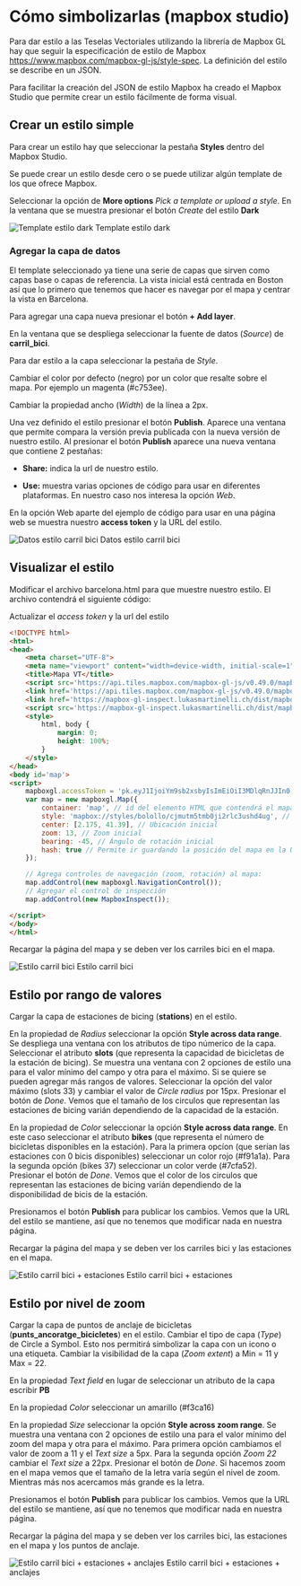 # Cómo simbolizarlas (mapbox studio)

Para dar estilo a las Teselas Vectoriales utilizando la librería de Mapbox GL hay que seguir la especificación de estilo de Mapbox <https://www.mapbox.com/mapbox-gl-js/style-spec>. La definición del estilo se describe en un JSON.

Para facilitar la creación del JSON de estilo Mapbox ha creado el Mapbox Studio que permite crear un estilo fácilmente de forma visual.

## Crear un estilo simple

Para crear un estilo hay que seleccionar la pestaña **Styles** dentro del Mapbox Studio.

Se puede crear un estilo desde cero o se puede utilizar algún template de los que ofrece Mapbox.

Seleccionar la opción de **More options** *Pick a template or upload a style*. En la ventana que se muestra presionar el botón *Create* del estilo **Dark**

![Template estilo dark](img/dark_mapbox.png)
Template estilo dark

### Agregar la capa de datos

El template seleccionado ya tiene una serie de capas que sirven como capas base o capas de referencia. La vista inicial está centrada en Boston así que lo primero que tenemos que hacer es navegar por el mapa y centrar la vista en Barcelona.

Para agregar una capa nueva presionar el botón **+ Add layer**.

En la ventana que se despliega seleccionar la fuente de datos (*Source*) de **carril_bici**.

Para dar estilo a la capa seleccionar la pestaña de *Style*.

Cambiar el color por defecto (negro) por un color que resalte sobre el mapa. Por ejemplo un magenta (#c753ee).

Cambiar la propiedad ancho (*Width*) de la línea a 2px.

Una vez definido el estilo presionar el botón **Publish**. Aparece una ventana que permite compara la versión previa publicada con la nueva versión de nuestro estilo. Al presionar el botón **Publish** aparece una nueva ventana que contiene 2 pestañas:

* **Share:** indica la url de nuestro estilo.

* **Use:** muestra varias opciones de código para usar en diferentes plataformas. En nuestro caso nos interesa la opción *Web*.

En la opción Web aparte del ejemplo de código para usar en una página web se muestra nuestro **access token** y la URL del estilo.

![Datos estilo carril bici](img/estilo_carril.png)
Datos estilo carril bici

## Visualizar el estilo

Modificar el archivo barcelona.html para que muestre nuestro estilo. El archivo contendrá el siguiente código:

Actualizar el *access token* y la url del estilo

```html hl_lines="20 23"
<!DOCTYPE html>
<html>
<head>
    <meta charset="UTF-8">
    <meta name="viewport" content="width=device-width, initial-scale=1">
    <title>Mapa VT</title>
    <script src='https://api.tiles.mapbox.com/mapbox-gl-js/v0.49.0/mapbox-gl.js'></script>
    <link href='https://api.tiles.mapbox.com/mapbox-gl-js/v0.49.0/mapbox-gl.css' rel='stylesheet' />
    <link href='https://mapbox-gl-inspect.lukasmartinelli.ch/dist/mapbox-gl-inspect.css' rel='stylesheet' />
    <script src='https://mapbox-gl-inspect.lukasmartinelli.ch/dist/mapbox-gl-inspect.min.js'></script>
    <style>
        html, body {
            margin: 0;
            height: 100%;
        }
    </style>
</head>
<body id='map'>
<script>
    mapboxgl.accessToken = 'pk.eyJ1IjoiYm9sb2xsbyIsImEiOiI3MDlqRnJJIn0.m-zCTI_UaEOCiCakGUDwcw';
    var map = new mapboxgl.Map({
        container: 'map', // id del elemento HTML que contendrá el mapa
        style: 'mapbox://styles/bolollo/cjmutm5tmb0ji2rlc3ushd4ug', // Ubicación del estilo
        center: [2.175, 41.39], // Ubicación inicial
        zoom: 13, // Zoom inicial
        bearing: -45, // Ángulo de rotación inicial
        hash: true // Permite ir guardando la posición del mapa en la URL
    });

    // Agrega controles de navegación (zoom, rotación) al mapa:
    map.addControl(new mapboxgl.NavigationControl());
    // Agregar el control de inspección
    map.addControl(new MapboxInspect());

</script>
</body>
</html>
```

Recargar la página del mapa y se deben ver los carriles bici en el mapa.

![Estilo carril bici](img/bcn_carril_bici.png)
Estilo carril bici

## Estilo por rango de valores

Cargar la capa de estaciones de bicing (**stations**) en el estilo.

En la propiedad de *Radius* seleccionar la opción **Style across data range**. Se despliega una ventana con los atributos de tipo númerico de la capa. Seleccionar el atributo **slots** (que representa la capacidad de bicicletas de la estación de bicing). Se muestra una ventana con 2 opciones de estilo una para el valor mínimo del campo y otra para el máximo. Si se quiere se pueden agregar más rangos de valores. Seleccionar la opción del valor máximo (slots 33) y cambiar el valor de *Circle radius* por 15px. Presionar el botón de *Done*. Vemos que el tamaño de los circulos que representan las estaciones de bicing varián dependiendo de la capacidad de la estación.

En la propiedad de *Color* seleccionar la opción **Style across data range**. En este caso seleccionar el atributo **bikes** (que representa el número de bicicletas disponibles en la estación). Para la primera opcíon (que serían las estaciones con 0 bicis disponibles) seleccionar un color rojo (#f91a1a). Para la segunda opción (bikes 37) seleccionar un color verde (#7cfa52). Presionar el botón de *Done*. Vemos que el color de los circulos que representan las estaciones de bicing varián dependiendo de la disponibilidad de bicis de la estación.

Presionamos el botón **Publish** para publicar los cambios. Vemos que la URL del estilo se mantiene, así que no tenemos que modificar nada en nuestra página.

Recargar la página del mapa y se deben ver los carriles bici y las estaciones en el mapa.

![Estilo carril bici + estaciones](img/bcn_carril_estaciones.png)
Estilo carril bici + estaciones

## Estilo por nivel de zoom

Cargar la capa de puntos de anclaje de bicicletas (**punts_ancoratge_bicicletes**) en el estilo. Cambiar el tipo de capa (*Type*) de Circle a Symbol. Esto nos permitirá simbolizar la capa con un icono o una etiqueta. Cambiar la visibilidad de la capa (*Zoom extent*) a Min = 11 y Max = 22. 

En la propiedad *Text field* en lugar de seleccionar un atributo de la capa escribir **PB**

En la propiedad *Color* seleccionar un amarillo (#f3ca16)

En la propiedad *Size* seleccionar la opción **Style across zoom range**. Se muestra una ventana con 2 opciones de estilo una para el valor mínimo del zoom del mapa y otra para el máximo. Para primera opción cambiamos el valor de zoom a 11 y el *Text size* a 5px. Para la segunda opción *Zoom 22* cambiar el *Text size* a 22px. Presionar el botón de *Done*. Si hacemos zoom en el mapa vemos que el tamaño de la letra varía según el nivel de zoom. Mientras más nos acercamos más grande es la letra.

Presionamos el botón **Publish** para publicar los cambios. Vemos que la URL del estilo se mantiene, así que no tenemos que modificar nada en nuestra página.

Recargar la página del mapa y se deben ver los carriles bici, las estaciones en el mapa y los puntos de anclaje.

![Estilo carril bici + estaciones + anclajes](img/bcn_total.png)
Estilo carril bici + estaciones + anclajes
